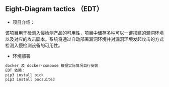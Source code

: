 ## Eight-Diagram tactics （EDT）

- 项目介绍：

该项目用于检测入侵检测产品的可用性，项目中储存多种可以一键搭建的漏洞环境以及对应的攻击脚本。系统将通过自动部署漏洞环境并对漏洞环境发起攻击的方式检测入侵检测设备的可用性。

- 环境部署

```bash
docker 及 docker-compose 根据实际情况自行安装
EDT 依赖：
pip3 install pick
pip3 install pocsuite3
```


